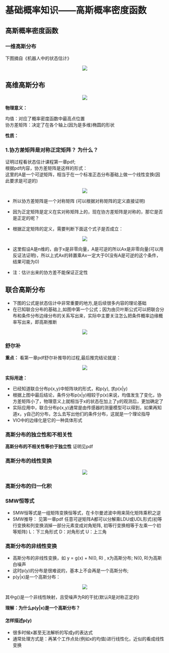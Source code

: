 # 基础概率知识——高斯概率密度函数  

## 高斯概率密度函数  


### 一维高斯分布  
下图摘自《机器人中的状态估计》  
<p align="center"><img src="https://user-images.githubusercontent.com/58176267/146128288-9dced0a9-bcd5-4200-87df-83b2dce53063.png"></p>  

## 高维高斯分布  

<p align="center"><img src="https://user-images.githubusercontent.com/58176267/146128926-d029bf38-abad-408a-9e5d-20f60a83019d.png"></p>  

**物理意义：**    

均值：对应了概率密度函数中最高点位置  
协方差矩阵：决定了在各个轴上(因为是多维)椭圆的形状  

**性质：**  

### 1.协方差矩阵是对称正定矩阵？ 为什么？  
证明过程看状态估计课程第一章pdf;    
根据pdf内容，协方差矩阵是这样的形式：  
这里的A是一个可逆矩阵，相当于在一个标准正态分布基础上做一个线性变换(因此要求是可逆的)  

<p align="center"><img src="https://user-images.githubusercontent.com/58176267/146130800-d9eb840b-bc42-4dcf-bb18-490347582ecd.png"></p>  

* 所以协方差矩阵是一个对称矩阵 (可以根据对称矩阵的定义直接证明)  

* 因为正定矩阵是定义在实对称矩阵上的，现在协方差矩阵是对称的，那它是否是正定的呢？    
* 根据正定矩阵的定义，需要判断下面这个式子是否成立：  
 
<p align="center"><img src="https://user-images.githubusercontent.com/58176267/146135709-d72447de-c3e4-42fa-a18f-2247587b9aae.png"></p>    

* 这里假设A是n维的，由于x是非零向量，A是可逆的所以Ax是非零向量(可以用反证法证明)，所以上式Ax的转置乘Ax一定大于0(没有A是可逆的这个条件，结果可能为0)    

* 注：估计出来的协方差不能保证正定性  

## 联合高斯分布  

* 下图的公式是状态估计中非常重要的地方,是后续很多内容的理论基础  
* 在已知联合分布的基础上,如图中第一个公式；因为由贝叶斯公式可以把联合分布和条件分布边缘分布的关系写出来，实际中主要关注怎么把条件概率边缘概率写出来，即高斯推断  

<p align="center"><img src="https://user-images.githubusercontent.com/58176267/146137793-ba09011a-5817-443d-aeea-1889e94c59e2.png"></p>    


### 舒尔补  

**重点：** 看第一章pdf舒尔补推导的过程,最后推完结论就是：  

<p align="center"><img src="https://user-images.githubusercontent.com/58176267/146141563-cf29aa00-1541-4089-ac53-bf094536ab7d.png"></p>     

**实际用途：** 
* 已经知道联合分布p(x,y)中矩阵块的形式，和p(y), 求p(x|y)  
* 根据上图中最后结论，条件分布p(x|y)相较于p(x)来说，均值发生了变化，协方差矩阵小了，物理意义上就相当于x的状态在加上了y的观测后，更加确定了  
* 实际应用中，联合分布p(x,y)通常是由传感器的测量模型可以得到，如果再知道x，y自己的分布，怎么去写出他们的条件分布，这就是一个理论指导
* VIO中的边缘化是它的一种具体形式  

### 高斯分布的独立性和不相关性  

**高斯分布的不相关性等价于独立性**  证明见pdf


### 高斯分布的线性变换  

<p align="center"><img src="https://user-images.githubusercontent.com/58176267/146144021-ab37ce3a-50a7-4f86-be57-5685508115d4.png"></p>      


### 高斯分布的归一化积  

 
### SMW恒等式  

* SMW恒等式是一组矩阵变换恒等式，在卡尔曼滤波中用来简化矩阵乘积之逆  
* SMW推导： 见第一章pdf  任意可逆矩阵A都可以分解乘LDU或UDL形式(初等行变换和列变换消掉一部分元素变成对角矩阵, 初等行变换相等于左乘一个初等矩阵)   L：下三角形式 D：对角形式  U：上三角



### 高斯分布的非线性变换  

* 高斯分布的非线性变换，如 y = g(x) + N(0, R) , x为高斯分布;  N(0, R)为高斯白噪声
* 这时p(y)的分布是很难说的，基本上不会再是一个高斯分布;
* p(y|x)是一个高斯分布：  

<p align="center"><img src="https://user-images.githubusercontent.com/58176267/146174449-d11568a5-46fe-40ca-9d65-f5baf20f5424.png"></p>      
其中g()是一个非线性映射，且受噪声为R的干扰(默认R是对称正定的)

**理解：为什么p(y|x)是一个高斯分布？**  


#### 怎样描述p(y)  

* 很多时候x甚至无法解析的写成y的表达式  
* 通常处理方式是：再某个工作点处(例如x的均值)进行线性化，近似的看成线性变换  













